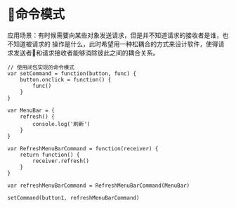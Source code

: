 # 命令模式

应用场景：有时候需要向某些对象发送请求，但是并不知道请求的接收者是谁，也不知道被请求的 操作是什么，此时希望用一种松耦合的方式来设计软件，使得请求发送者和请求接收者能够消除彼此之间的耦合关系。

```
// 使用闭包实现的命令模式
var setCommand = function(button, func) {
    button.onclick = function() {
        func()
    }
}

var MenuBar = {
    refresh() {
        console.log('刷新')
    }
}

var RefreshMenuBarCommand = function(receiver) {
    return function() {
        receiver.refresh()
    }
}

var refreshMenuBarCommand = RefreshMenuBarCommand(MenuBar)

setCommand(button1, refreshMenuBarCommand)
```